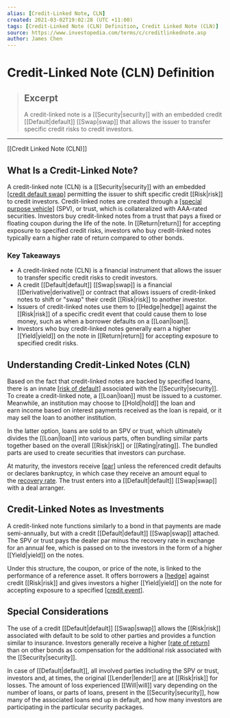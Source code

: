 ```yaml
---
alias: [Credit-Linked Note, CLN]
created: 2021-03-02T19:02:28 (UTC +11:00)
tags: [Credit-Linked Note (CLN) Definition, Credit Linked Note (CLN)]
source: https://www.investopedia.com/terms/c/creditlinkednote.asp
author: James Chen
---
```


# Credit-Linked Note (CLN) Definition

> ## Excerpt
> A credit-linked note is a [[Security|security]] with an embedded credit [[Default|default]] [[Swap|swap]] that allows the issuer to transfer specific credit risks to credit investors.

---

[[Credit Linked Note (CLN)]]
## What Is a Credit-Linked Note?

A credit-linked note (CLN) is a [[Security|security]] with an embedded [[credit default swap]](https://www.investopedia.com/terms/c/creditdefaultswap.asp) permitting the issuer to shift specific credit [[Risk|risk]] to credit investors. Credit-linked notes are created through a [[special purpose vehicle]](https://www.investopedia.com/terms/s/spv.asp) (SPV), or trust, which is collateralized with AAA-rated securities. Investors buy credit-linked notes from a trust that pays a fixed or floating coupon during the life of the note. In [[Return|return]] for accepting exposure to specified credit risks, investors who buy credit-linked notes typically earn a higher rate of return compared to other bonds.

### Key Takeaways

-   A credit-linked note (CLN) is a financial instrument that allows the issuer to transfer specific credit risks to credit investors.
-   A credit [[Default|default]] [[Swap|swap]] is a financial [[Derivative|derivative]] or contract that allows issuers of credit-linked notes to shift or "swap" their credit [[Risk|risk]] to another investor.
-   Issuers of credit-linked notes use them to [[Hedge|hedge]] against the [[Risk|risk]] of a specific credit event that could cause them to lose money, such as when a borrower defaults on a [[Loan|loan]].
-   Investors who buy credit-linked notes generally earn a higher [[Yield|yield]] on the note in [[Return|return]] for accepting exposure to specified credit risks.

## Understanding Credit-Linked Notes (CLN)

Based on the fact that credit-linked notes are backed by specified loans, there is an innate [[risk of default]](https://www.investopedia.com/terms/d/defaultrisk.asp) associated with the [[Security|security]]. To create a credit-linked note, a [[Loan|loan]] must be issued to a customer. Meanwhile, an institution may choose to [[Hold|hold]] the loan and earn income based on interest payments received as the loan is repaid, or it may sell the loan to another institution.

In the latter option, loans are sold to an SPV or trust, which ultimately divides the [[Loan|loan]] into various parts, often bundling similar parts together based on the overall [[Risk|risk]] or [[Rating|rating]]. The bundled parts are used to create securities that investors can purchase.

At maturity, the investors receive [[par]](https://www.investopedia.com/terms/p/par.asp) unless the referenced credit defaults or declares bankruptcy, in which case they receive an amount equal to the [recovery rate](https://www.investopedia.com/terms/r/recovery-rate.asp). The trust enters into a [[Default|default]] [[Swap|swap]] with a deal arranger.

## Credit-Linked Notes as Investments

A credit-linked note functions similarly to a bond in that payments are made semi-annually, but with a credit [[Default|default]] [[Swap|swap]] attached. The SPV or trust pays the dealer par minus the recovery rate in exchange for an annual fee, which is passed on to the investors in the form of a higher [[Yield|yield]] on the notes.

Under this structure, the coupon, or price of the note, is linked to the performance of a reference asset. It offers borrowers a [[hedge]](https://www.investopedia.com/terms/h/[[Hedge|hedge]].asp) against credit [[Risk|risk]] and gives investors a higher [[Yield|yield]] on the note for accepting exposure to a specified [[credit event]](https://www.investopedia.com/terms/credit-event.asp).

## Special Considerations

The use of a credit [[Default|default]] [[Swap|swap]] allows the [[Risk|risk]] associated with default to be sold to other parties and provides a function similar to insurance. Investors generally receive a higher [[rate of return]](https://www.investopedia.com/terms/r/rateofreturn.asp) than on other bonds as compensation for the additional risk associated with the [[Security|security]].

In case of [[Default|default]], all involved parties including the SPV or trust, investors and, at times, the original [[Lender|lender]] are at [[Risk|risk]] for losses. The amount of loss experienced [[Will|will]] vary depending on the number of loans, or parts of loans, present in the [[Security|security]], how many of the associated loans end up in default, and how many investors are participating in the particular security packages.
